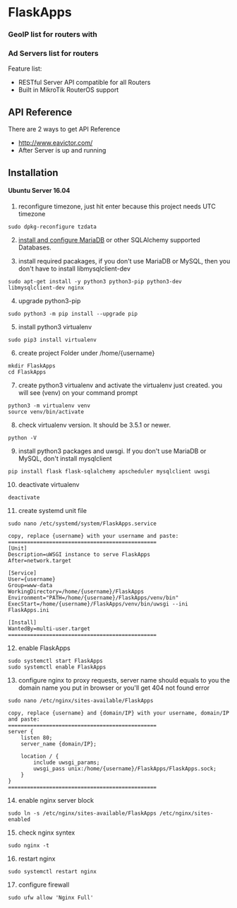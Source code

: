 # FlaskApps
### GeoIP list for routers with
### Ad Servers list for routers

Feature list:

 * RESTful Server API compatible for all Routers
 * Built in MikroTik RouterOS support

## API Reference
There are 2 ways to get API Reference

 * http://www.eavictor.com/
 * After Server is up and running

## Installation

#### Ubuntu Server 16.04

01. reconfigure timezone, just hit enter because this project needs UTC timezone
```
sudo dpkg-reconfigure tzdata
```

02. [install and configure MariaDB](https://eavictor.wordpress.com/2016/05/04/install-mariadb-10-1-on-ubuntu-server-16-04-lts-access-from-remote-client/) or other SQLAlchemy supported Databases.

03. install required pacakages, if you don't use MariaDB or MySQL, then you don't have to install libmysqlclient-dev
```
sudo apt-get install -y python3 python3-pip python3-dev libmysqlclient-dev nginx
```

04. upgrade python3-pip
```
sudo python3 -m pip install --upgrade pip
```

05. install python3 virtualenv
```
sudo pip3 install virtualenv
```

06. create project Folder under /home/{username}
```
mkdir FlaskApps
cd FlaskApps
```

07. create python3 virtualenv and activate the virtualenv just created. you will see (venv) on your command prompt
```
python3 -m virtualenv venv
source venv/bin/activate
```

08. check virtualenv version. It should be 3.5.1 or newer.
```
python -V
```

09. install python3 packages and uwsgi. If you don't use MariaDB or MySQL, don't install mysqlclient
```
pip install flask flask-sqlalchemy apscheduler mysqlclient uwsgi
```

10. deactivate virtualenv
```
deactivate
```

11. create systemd unit file
```
sudo nano /etc/systemd/system/FlaskApps.service

copy, replace {username} with your username and paste:
===============================================
[Unit]
Description=uWSGI instance to serve FlaskApps
After=network.target

[Service]
User={username}
Group=www-data
WorkingDirectory=/home/{username}/FlaskApps
Environment="PATH=/home/{username}/FlaskApps/venv/bin"
ExecStart=/home/{username}/FlaskApps/venv/bin/uwsgi --ini FlaskApps.ini

[Install]
WantedBy=multi-user.target
===============================================
```

12. enable FlaskApps
```
sudo systemctl start FlaskApps
sudo systemctl enable FlaskApps
```

13. configure nginx to proxy requests, server name should equals to you the domain name you put in browser or you'll get 404 not found error
```
sudo nano /etc/nginx/sites-available/FlaskApps

copy, replace {username} and {domain/IP} with your username, domain/IP and paste:
===============================================
server {
	listen 80;
	server_name {domain/IP};
	
	location / {
		include uwsgi_params;
		uwsgi_pass unix:/home/{username}/FlaskApps/FlaskApps.sock;
	}
}
===============================================

```

14. enable nginx server block
```
sudo ln -s /etc/nginx/sites-available/FlaskApps /etc/nginx/sites-enabled
```

15. check nginx syntex
```
sudo nginx -t
```

16. restart nginx
```
sudo systemctl restart nginx
```

17. configure firewall
```
sudo ufw allow 'Nginx Full'
```